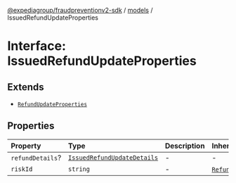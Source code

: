 [@expediagroup/fraudpreventionv2-sdk](../../index.md) / [models](../index.md) / IssuedRefundUpdateProperties

# Interface: IssuedRefundUpdateProperties

## Extends

- [`RefundUpdateProperties`](RefundUpdateProperties.md)

## Properties

| Property | Type | Description | Inheritance | Source |
| :------ | :------ | :------ | :------ | :------ |
| `refundDetails`? | [`IssuedRefundUpdateDetails`](../classes/IssuedRefundUpdateDetails.md) | - | - | models/IssuedRefundUpdate.ts:50 |
| `riskId` | `string` | - | [`RefundUpdateProperties`](RefundUpdateProperties.md).`riskId` | models/OrderPurchaseUpdateRequest.ts:42 |
